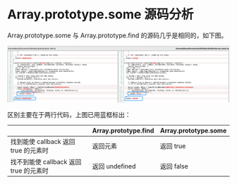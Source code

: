 # Array.prototype.some 源码分析

Array.prototype.some 与 Array.prototype.find 的源码几乎是相同的，如下图。

![findsome](https://raw.githubusercontent.com/xudale/blog/master/assets/findsome.png)

区别主要在于两行代码，上图已用蓝框标出：

|                                    | Array.prototype.find | Array.prototype.some |
| -----------------------------------| -------------------- | -------------------- |
| 找到能使 callback 返回 true 的元素时   | 返回元素 | 返回 true |
| 找不到能使 callback 返回 true 的元素时 | 返回 undefined | 返回 false |

















